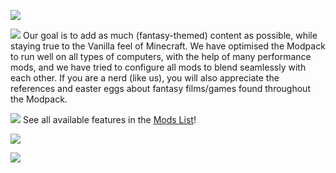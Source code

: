 <a href="https://pixeldreamstudios.github.io"><img src="https://www.bisecthosting.com/images/CF/Fantasy_MinecraftV2/BH_FM_Header.webp"></a>

<picture><img src="https://www.bisecthosting.com/images/CF/Fantasy_MinecraftV2/BH_FM_About.webp"></picture>
Our goal is to add as much (fantasy-themed) content as possible, while staying true to the Vanilla feel of Minecraft. We have optimised the Modpack to run well on all types of computers, with the help of many performance mods, and we have tried to configure all mods to blend seamlessly with each other. If you are a nerd (like us), you will also appreciate the references and easter eggs about fantasy films/games found throughout the Modpack.

<picture><img src="https://www.bisecthosting.com/images/CF/Fantasy_MinecraftV2/BH_FM_Features.webp"></picture>
See all available features in the [Mods List](https://github.com/pixeldreamstudios/FantasyMinecraft/wiki/Mods-List)!

<a href="https://discord.com/invite/rexDZqAJc3"><img src="https://www.bisecthosting.com/images/CF/Fantasy_MinecraftV2/BH_FM_JoinOurDiscord.webp"></a>

<a href="https://bisecthosting.com/PixelDream"><img src="https://i.postimg.cc/xjkqm9CK/BH-NU-PROMO.png"></a>
